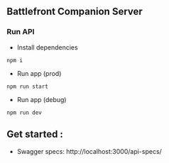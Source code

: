 ## Battlefront Companion Server

### Run API
- Install dependencies
```
npm i
```
- Run app (prod)
```
npm run start
```
- Run app (debug)
```
npm run dev
```

## Get started :
- Swagger specs: http://localhost:3000/api-specs/